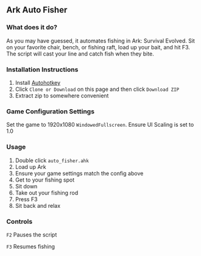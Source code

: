 ## Ark Auto Fisher

### What does it do?
As you may have guessed, it automates fishing in Ark: Survival Evolved.
Sit on your favorite chair, bench, or fishing raft, load up your bait, and hit F3.
The script will cast your line and catch fish when they bite.

### Installation Instructions
1. Install [Autohotkey](https://autohotkey.com/download/ahk-install.exe)
2. Click `Clone or Download` on this page and then click `Download ZIP`
3. Extract zip to somewhere convenient

### Game Configuration Settings
Set the game to 1920x1080 `WindowedFullscreen`.
Ensure UI Scaling is set to 1.0

### Usage
1. Double click `auto_fisher.ahk`
2. Load up Ark
3. Ensure your game settings match the config above
4. Get to your fishing spot
5. Sit down
6. Take out your fishing rod
7. Press F3
8. Sit back and relax

### Controls
`F2` Pauses the script

`F3` Resumes fishing
